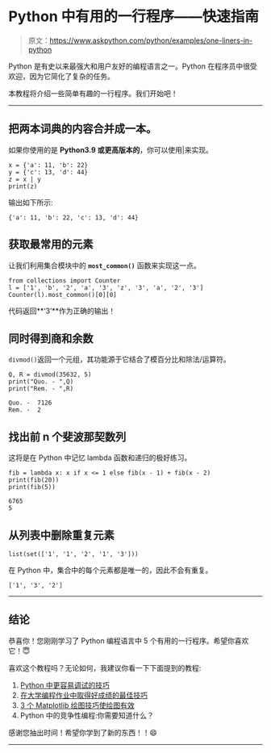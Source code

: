 # Python 中有用的一行程序——快速指南

> 原文：<https://www.askpython.com/python/examples/one-liners-in-python>

Python 是有史以来最强大和用户友好的编程语言之一。Python 在程序员中很受欢迎，因为它简化了复杂的任务。

本教程将介绍一些简单有趣的一行程序。我们开始吧！

* * *

## 把两本词典的内容合并成一本。

如果你使用的是 **Python3.9 或更高版本的**，你可以使用|来实现。

```
x = {'a': 11, 'b': 22}
y = {'c': 13, 'd': 44}
z = x | y
print(z)

```

输出如下所示:

```
{'a': 11, 'b': 22, 'c': 13, 'd': 44}

```

## 获取最常用的元素

让我们利用集合模块中的 **`most_common()`** 函数来实现这一点。

```
from collections import Counter
l = ['1', 'b', '2', 'a', '3', 'z', '3', 'a', '2', '3']
Counter(l).most_common()[0][0]

```

代码返回**‘3’**作为正确的输出！

## 同时得到商和余数

`divmod()`返回一个元组，其功能源于它结合了模百分比和除法/运算符。

```
Q, R = divmod(35632, 5)
print("Quo. - ",Q)
print("Rem. - ",R)

```

```
Quo. -  7126
Rem. -  2

```

## 找出前 n 个斐波那契数列

这将是在 Python 中记忆 lambda 函数和递归的极好练习。

```
fib = lambda x: x if x <= 1 else fib(x - 1) + fib(x - 2)
print(fib(20))
print(fib(5))

```

```
6765
5

```

## 从列表中删除重复元素

```
list(set(['1', '1', '2', '1', '3']))

```

在 Python 中，集合中的每个元素都是唯一的，因此不会有重复。

```
['1', '3', '2']

```

* * *

## 结论

恭喜你！您刚刚学习了 Python 编程语言中 5 个有用的一行程序。希望你喜欢它！😇

喜欢这个教程吗？无论如何，我建议你看一下下面提到的教程:

1.  [Python 中更容易调试的技巧](https://www.askpython.com/python/tricks-for-easier-debugging-in-python)
2.  [在大学编程作业中取得好成绩的最佳技巧](https://www.askpython.com/python/best-tips-to-score-well-in-college-programming-assignment)
3.  [3 个 Matplotlib 绘图技巧使绘图有效](https://www.askpython.com/python-modules/matplotlib/matplotlib-plotting-tips)
4.  Python 中的竞争性编程:你需要知道什么？

感谢您抽出时间！希望你学到了新的东西！！😄

* * *
